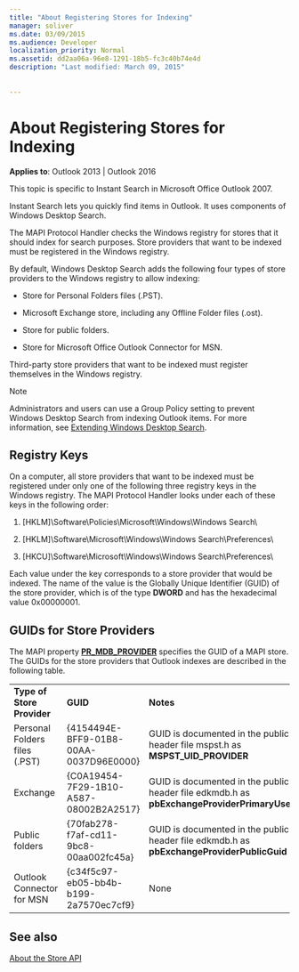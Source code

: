 ```yaml
---
title: "About Registering Stores for Indexing"
manager: soliver
ms.date: 03/09/2015
ms.audience: Developer
localization_priority: Normal
ms.assetid: dd2aa06a-96e8-1291-18b5-fc3c40b74e4d
description: "Last modified: March 09, 2015"
 
 
---
```


# About Registering Stores for Indexing

  
  
**Applies to**: Outlook 2013 | Outlook 2016 
  
This topic is specific to Instant Search in Microsoft Office Outlook 2007.
  
Instant Search lets you quickly find items in Outlook. It uses components of Windows Desktop Search.
  
The MAPI Protocol Handler checks the Windows registry for stores that it should index for search purposes. Store providers that want to be indexed must be registered in the Windows registry.
  
By default, Windows Desktop Search adds the following four types of store providers to the Windows registry to allow indexing:
  
- Store for Personal Folders files (.PST).
    
-  Microsoft Exchange store, including any Offline Folder files (.ost). 
    
-  Store for public folders. 
    
-  Store for Microsoft Office Outlook Connector for MSN. 
    
 Third-party store providers that want to be indexed must register themselves in the Windows registry. 
  
> [!NOTE]
> Administrators and users can use a Group Policy setting to prevent Windows Desktop Search from indexing Outlook items. For more information, see [Extending Windows Desktop Search](https://msdn.microsoft.com/library/2eab146a-8516-4b95-b73c-ca7f980ba233%28Office.15%29.aspx). 
  
## Registry Keys

On a computer, all store providers that want to be indexed must be registered under only one of the following three registry keys in the Windows registry. The MAPI Protocol Handler looks under each of these keys in the following order:
  
1. [HKLM]\Software\Policies\Microsoft\Windows\Windows Search\
    
2. [HKLM]\Software\Microsoft\Windows\Windows Search\Preferences\
    
3. [HKCU]\Software\Microsoft\Windows\Windows Search\Preferences\
    
 Each value under the key corresponds to a store provider that would be indexed. The name of the value is the Globally Unique Identifier (GUID) of the store provider, which is of the type **DWORD** and has the hexadecimal value 0x00000001. 
  
## GUIDs for Store Providers

The MAPI property **[PR_MDB_PROVIDER](pidtagstoreprovider-canonical-property.md)** specifies the GUID of a MAPI store. The GUIDs for the store providers that Outlook indexes are described in the following table. 
  
||||
|:-----|:-----|:-----|
|**Type of Store Provider** <br/> |**GUID** <br/> |**Notes** <br/> |
|Personal Folders files (.PST)  <br/> |{4154494E-BFF9-01B8-00AA-0037D96E0000}  <br/> |GUID is documented in the public header file mspst.h as **MSPST_UID_PROVIDER** <br/> |
|Exchange  <br/> |{C0A19454-7F29-1B10-A587-08002B2A2517}  <br/> |GUID is documented in the public header file edkmdb.h as **pbExchangeProviderPrimaryUserGuid** <br/> |
|Public folders  <br/> |{70fab278-f7af-cd11-9bc8-00aa002fc45a}  <br/> |GUID is documented in the public header file edkmdb.h as **pbExchangeProviderPublicGuid** <br/> |
|Outlook Connector for MSN  <br/> |{c34f5c97-eb05-bb4b-b199-2a7570ec7cf9}  <br/> |None  <br/> |
   
## See also



[About the Store API](about-the-store-api.md)

